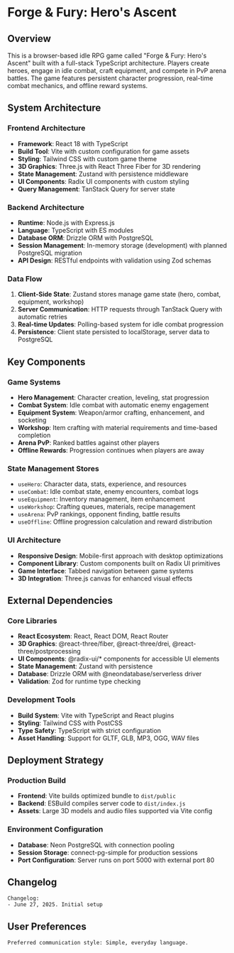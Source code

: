 # Forge & Fury: Hero's Ascent

## Overview

This is a browser-based idle RPG game called "Forge & Fury: Hero's Ascent" built with a full-stack TypeScript architecture. Players create heroes, engage in idle combat, craft equipment, and compete in PvP arena battles. The game features persistent character progression, real-time combat mechanics, and offline reward systems.

## System Architecture

### Frontend Architecture

- **Framework**: React 18 with TypeScript
- **Build Tool**: Vite with custom configuration for game assets
- **Styling**: Tailwind CSS with custom game theme
- **3D Graphics**: Three.js with React Three Fiber for 3D rendering
- **State Management**: Zustand with persistence middleware
- **UI Components**: Radix UI components with custom styling
- **Query Management**: TanStack Query for server state

### Backend Architecture

- **Runtime**: Node.js with Express.js
- **Language**: TypeScript with ES modules
- **Database ORM**: Drizzle ORM with PostgreSQL
- **Session Management**: In-memory storage (development) with planned PostgreSQL migration
- **API Design**: RESTful endpoints with validation using Zod schemas

### Data Flow

1. **Client-Side State**: Zustand stores manage game state (hero, combat, equipment, workshop)
2. **Server Communication**: HTTP requests through TanStack Query with automatic retries
3. **Real-time Updates**: Polling-based system for idle combat progression
4. **Persistence**: Client state persisted to localStorage, server data to PostgreSQL

## Key Components

### Game Systems

- **Hero Management**: Character creation, leveling, stat progression
- **Combat System**: Idle combat with automatic enemy engagement
- **Equipment System**: Weapon/armor crafting, enhancement, and socketing
- **Workshop**: Item crafting with material requirements and time-based completion
- **Arena PvP**: Ranked battles against other players
- **Offline Rewards**: Progression continues when players are away

### State Management Stores

- `useHero`: Character data, stats, experience, and resources
- `useCombat`: Idle combat state, enemy encounters, combat logs
- `useEquipment`: Inventory management, item enhancement
- `useWorkshop`: Crafting queues, materials, recipe management
- `useArena`: PvP rankings, opponent finding, battle results
- `useOffline`: Offline progression calculation and reward distribution

### UI Architecture

- **Responsive Design**: Mobile-first approach with desktop optimizations
- **Component Library**: Custom components built on Radix UI primitives
- **Game Interface**: Tabbed navigation between game systems
- **3D Integration**: Three.js canvas for enhanced visual effects

## External Dependencies

### Core Libraries

- **React Ecosystem**: React, React DOM, React Router
- **3D Graphics**: @react-three/fiber, @react-three/drei, @react-three/postprocessing
- **UI Components**: @radix-ui/\* components for accessible UI elements
- **State Management**: Zustand with persistence
- **Database**: Drizzle ORM with @neondatabase/serverless driver
- **Validation**: Zod for runtime type checking

### Development Tools

- **Build System**: Vite with TypeScript and React plugins
- **Styling**: Tailwind CSS with PostCSS
- **Type Safety**: TypeScript with strict configuration
- **Asset Handling**: Support for GLTF, GLB, MP3, OGG, WAV files

## Deployment Strategy

### Production Build

- **Frontend**: Vite builds optimized bundle to `dist/public`
- **Backend**: ESBuild compiles server code to `dist/index.js`
- **Assets**: Large 3D models and audio files supported via Vite config

### Environment Configuration

- **Database**: Neon PostgreSQL with connection pooling
- **Session Storage**: connect-pg-simple for production sessions
- **Port Configuration**: Server runs on port 5000 with external port 80

## Changelog

```
Changelog:
- June 27, 2025. Initial setup
```

## User Preferences

```
Preferred communication style: Simple, everyday language.
```
